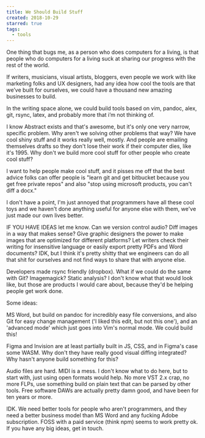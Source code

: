 ```yaml
---
title: We Should Build Stuff
created: 2018-10-29
starred: true
tags:
  - tools
---
```


One thing that bugs me, as a person who does computers for a living, is that
people who do computers for a living suck at sharing our progress with the
rest of the world.

If writers, musicians, visual artists, bloggers, even people we work with like
marketing folks and UX designers, had any idea how cool the tools are that
we’ve built for ourselves, we could have a thousand new amazing businesses to
build.

In the writing space alone, we could build tools based on vim, pandoc, alex,
git, rsync, latex, and probably more that i’m not thinking of.

I know Abstract exists and that's awesome, but it's only one very narrow,
specific problem. Why aren't we solving other problems that way? We have cool
shiny stuff and it works really well, mostly. And people are emailing
themselves drafts so they don't lose their work if their computer dies, like
it's 1995. Why don't we build more cool stuff for other people who create cool
stuff?

I want to help people make cool stuff, and it pisses me off that the best
advice folks can offer people is "learn git and get bitbucket because you get
free private repos" and also "stop using microsoft products, you can't diff a
docx."

I don't have a point, I'm just annoyed that programmers have all these cool
toys and we haven't done anything useful for anyone else with them, we've just
made our own lives better.

IF YOU HAVE IDEAS let me know. Can we version control audio? Diff images in a
way that makes sense? Give graphic designers the power to make images that are
optimized for different platforms? Let writers check their writing for
insensitive language or easily export pretty PDFs and Word documents? IDK, but
I think it's pretty shitty that we engineers can do all that shit for
ourselves and not find ways to share that with anyone else.

Developers made rsync friendly (dropbox). What if we could do the same with
Git? Imagemagick? Static analysis? I don't know what that would look like, but
those are products I would care about, because they'd be helping people get
work done.

Some ideas:

MS Word, but build on pandoc for incredibly easy file conversions, and also
Git for easy change management ('I liked this edit, but not this one'), and an
'advanced mode' which just goes into Vim's normal mode. We could build this!

Figma and Invision are at least partially built in JS, CSS, and in Figma's
case some WASM. Why don't they have really good visual diffing integrated? Why
hasn't anyone build something for this?

Audio files are hard. MIDI is a mess. I don't know what to do here, but to
start with, just using open formats would help. No more VST 2.x crap, no more
FLPs, use something build on plain text that can be parsed by other tools.
Free software DAWs are actually pretty damn good, and have been for ten years
or more.

IDK. We need better tools for people who aren't programmers, and they need a
better business model than MS Word and any fucking Adobe subscription. FOSS
with a paid service (think npm) seems to work pretty ok. If you have any big
ideas, get in touch.
